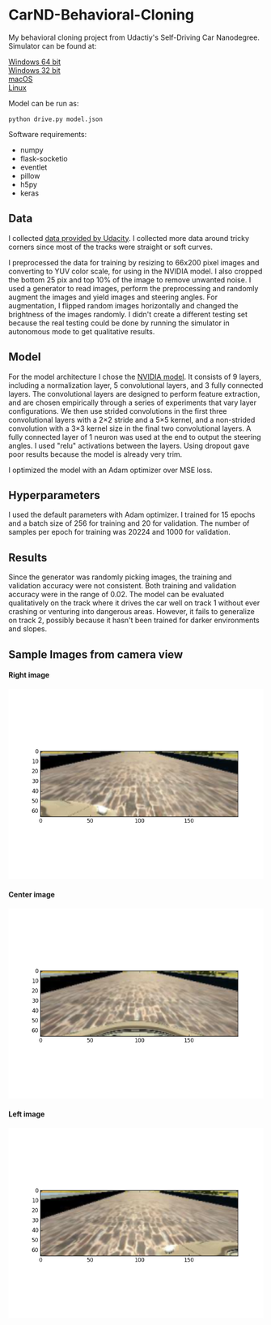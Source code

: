 # CarND-Behavioral-Cloning
My behavioral cloning project from Udactiy's Self-Driving Car Nanodegree. Simulator can be found at:

[Windows 64 bit](https://d17h27t6h515a5.cloudfront.net/topher/2016/November/5831f3a4_simulator-windows-64/simulator-windows-64.zip)</br>
[Windows 32 bit](https://d17h27t6h515a5.cloudfront.net/topher/2016/November/5831f4b6_simulator-windows-32/simulator-windows-32.zip)</br>
[macOS](https://d17h27t6h515a5.cloudfront.net/topher/2016/November/5831f290_simulator-macos/simulator-macos.zip)</br>
[Linux](https://d17h27t6h515a5.cloudfront.net/topher/2016/November/5831f0f7_simulator-linux/simulator-linux.zip)</br>

Model can be run as:
```
python drive.py model.json
```

Software requirements:
* numpy
* flask-socketio
* eventlet
* pillow
* h5py
* keras

## Data
I collected [data provided by Udacity](https://d17h27t6h515a5.cloudfront.net/topher/2016/December/584f6edd_data/data.zip). I collected more data around tricky corners since most of the tracks were straight or soft curves.

I preprocessed the data for training by resizing to 66x200 pixel images and converting to YUV color scale, for using in the NVIDIA model. I also cropped the bottom 25 pix and top 10% of the image to remove unwanted noise. I used a generator to read images, perform the preprocessing and randomly augment the images and yield images and steering angles. For augmentation, I flipped random images horizontally and changed the brightness of the images randomly. I didn't create a different testing set because the real testing could be done by running the simulator in autonomous mode to get qualitative results.

## Model
For the model architecture I chose the [NVIDIA model](https://devblogs.nvidia.com/parallelforall/deep-learning-self-driving-cars/). It consists of 9 layers, including a normalization layer, 5 convolutional layers, and 3 fully connected layers. The convolutional layers are designed to perform feature extraction, and are chosen empirically through a series of experiments that vary layer configurations. We then use strided convolutions in the first three convolutional layers with a 2×2 stride and a 5×5 kernel, and a non-strided convolution with a 3×3 kernel size in the final two convolutional layers. A fully connected layer of 1 neuron was used at the end to output the steering angles. I used "relu" activations between the layers. Using dropout gave poor results because the model is already very trim.

I optimized the model with an Adam optimizer over MSE loss.

## Hyperparameters
I used the default parameters with Adam optimizer. I trained for 15 epochs and a batch size of 256 for training and 20 for validation. The number of samples per epoch for training was 20224 and 1000 for validation. 

## Results
Since the generator was randomly picking images, the training and validation accuracy were not consistent. Both training and validation accuracy were in the range of 0.02. The model can be evaluated qualitatively on the track where it drives the car well on track 1 without ever crashing or venturing into dangerous areas. However, it fails to generalize on track 2, possibly because it hasn't been trained for darker environments and slopes.

## Sample Images from camera view

#### Right image
![alt text](/images/right_image.png "Right image")

#### Center image 
![alt text](/images/image_center.png "Center image")

#### Left image
![alt text](/images/image_left.png "Left image")
